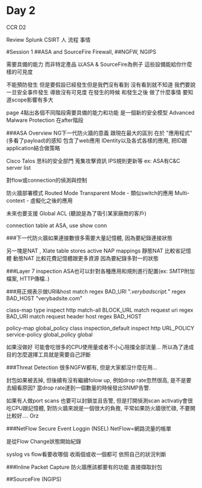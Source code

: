 # Day 2

CCR D2

Review 
Splunk
CSIRT 人 流程 事情

#Session 1
##ASA and SourceFire Firewall, 
##NGFW, NGIPS

需要具備的能力 而非特定產品
以ASA & SourceFire為例子
這些設備能給你什麼樣的可見度

不能預防發生 但是要假設已經發生但是我們沒有看到 沒有看到就不知道 我們要說一旦安全事件發生 導致沒有可見度 在發生的時候 和發生之後 做了什麼事情
要知道scope影響有多大

page 4點出各個不同階段需要具備的能力和功能 是一個新的安全模型
Advanced Malware Protection 在after階段

###ASA Overview
NG下一代防火牆的意義 跟現在最大的區別 在於 "應用程式" (多看了payload)的感知 包含了web應用 IDentity以及各式各樣的應用, 把ID跟application結合做策略

Cisco Talos 思科的安全部門 蒐集攻擊資訊 IPS規則更新等 ex: ASA有C&C server list

對flow或connection的偵測與控制

防火牆部署模式
Routed Mode
Transparent Mode - 類似switch的應用
Multi-context - 虛擬化之後的應用

未來也要支援 Global ACL (聽說是為了吸引某家廠商的客戶)

connection table
at ASA, use 
  show conn
 
###下一代防火牆如果連接數很多需要大量記憶體, 
因為要紀錄連接狀態

另一塊是NAT , Xlate table stores active NAP mappings
靜態NAT 比較省記憶體
動態NAT 比較花費記憶體跟更多資源 因為要紀錄多對一的狀態

###Layer 7 inspection
ASA也可以針對各種應用和規則進行配置(ex: SMTP附加檔案, HTTP傳檔..)

###用正規表示做URI&host match
regex BAD_URI ".*verybadscript.*"
regex BAD_HOST "verybadsite\.com"

class-map type inspect http match-all BLOCK_URL
match request uri regex BAD_URI
match request header host regex BAD_HOST

policy-map global_policy
 class inspection_default
   inspect http URL_POLICY
service-policy global_policy global   

如果沒做好 可能會吃很多的CPU使用量或者不小心阻擋全部流量... 所以為了達成目的怎麼選擇工具就是需要自己評斷

###Threat Detection
很多NGFW都有, 但是大家都沒什麼在用...

封包如果被丟掉, 但後續有沒有繼續folow up, 例如drop rate忽然很高, 是不是要去細看原因?
當drop rate達到一個數量的時候發出SNMP告警.

如果有人做port scans 也要可以封鎖並且告警, 但是打開偵測scan activatiy會很吃CPU跟記憶體, 對防火牆來說是一個很大的負擔, 平常如果防火牆很忙碌, 不要開比較好.... Orz 


###NetFlow Secure Event Loggin (NSEL)
NetFlow=網路流量的帳單

是從Flow Change狀態開始紀錄

syslog vs flow看要收哪個 收兩個或收一個都可 依照自己的狀況判斷

###Inline Packet Capture
防火牆應該都要有的功能 直接擷取封包 

##SourceFire (NGIPS)




